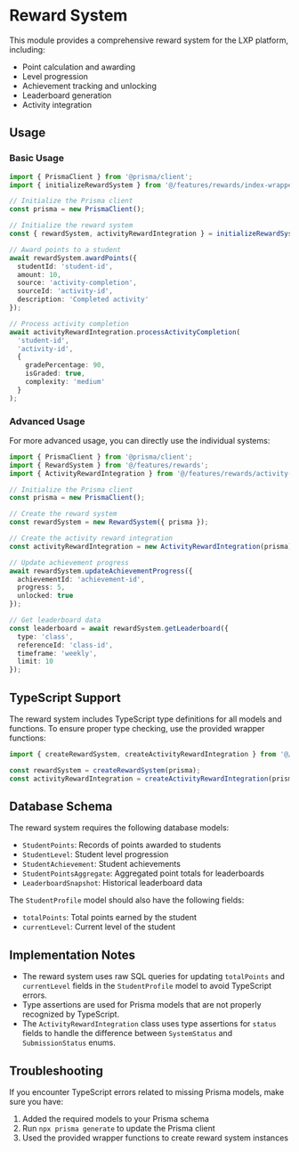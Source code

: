 # Reward System

This module provides a comprehensive reward system for the LXP platform, including:

- Point calculation and awarding
- Level progression
- Achievement tracking and unlocking
- Leaderboard generation
- Activity integration

## Usage

### Basic Usage

```typescript
import { PrismaClient } from '@prisma/client';
import { initializeRewardSystem } from '@/features/rewards/index-wrapper';

// Initialize the Prisma client
const prisma = new PrismaClient();

// Initialize the reward system
const { rewardSystem, activityRewardIntegration } = initializeRewardSystem(prisma);

// Award points to a student
await rewardSystem.awardPoints({
  studentId: 'student-id',
  amount: 10,
  source: 'activity-completion',
  sourceId: 'activity-id',
  description: 'Completed activity'
});

// Process activity completion
await activityRewardIntegration.processActivityCompletion(
  'student-id',
  'activity-id',
  {
    gradePercentage: 90,
    isGraded: true,
    complexity: 'medium'
  }
);
```

### Advanced Usage

For more advanced usage, you can directly use the individual systems:

```typescript
import { PrismaClient } from '@prisma/client';
import { RewardSystem } from '@/features/rewards';
import { ActivityRewardIntegration } from '@/features/rewards/activity-integration';

// Initialize the Prisma client
const prisma = new PrismaClient();

// Create the reward system
const rewardSystem = new RewardSystem({ prisma });

// Create the activity reward integration
const activityRewardIntegration = new ActivityRewardIntegration(prisma);

// Update achievement progress
await rewardSystem.updateAchievementProgress({
  achievementId: 'achievement-id',
  progress: 5,
  unlocked: true
});

// Get leaderboard data
const leaderboard = await rewardSystem.getLeaderboard({
  type: 'class',
  referenceId: 'class-id',
  timeframe: 'weekly',
  limit: 10
});
```

## TypeScript Support

The reward system includes TypeScript type definitions for all models and functions. To ensure proper type checking, use the provided wrapper functions:

```typescript
import { createRewardSystem, createActivityRewardIntegration } from '@/features/rewards/index-wrapper';

const rewardSystem = createRewardSystem(prisma);
const activityRewardIntegration = createActivityRewardIntegration(prisma);
```

## Database Schema

The reward system requires the following database models:

- `StudentPoints`: Records of points awarded to students
- `StudentLevel`: Student level progression
- `StudentAchievement`: Student achievements
- `StudentPointsAggregate`: Aggregated point totals for leaderboards
- `LeaderboardSnapshot`: Historical leaderboard data

The `StudentProfile` model should also have the following fields:

- `totalPoints`: Total points earned by the student
- `currentLevel`: Current level of the student

## Implementation Notes

- The reward system uses raw SQL queries for updating `totalPoints` and `currentLevel` fields in the `StudentProfile` model to avoid TypeScript errors.
- Type assertions are used for Prisma models that are not properly recognized by TypeScript.
- The `ActivityRewardIntegration` class uses type assertions for `status` fields to handle the difference between `SystemStatus` and `SubmissionStatus` enums.

## Troubleshooting

If you encounter TypeScript errors related to missing Prisma models, make sure you have:

1. Added the required models to your Prisma schema
2. Run `npx prisma generate` to update the Prisma client
3. Used the provided wrapper functions to create reward system instances
